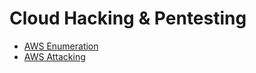 # Cloud Hacking & Pentesting

- [AWS Enumeration](./AWS-enumeration.md)
- [AWS Attacking](./AWS-Attacking.md)